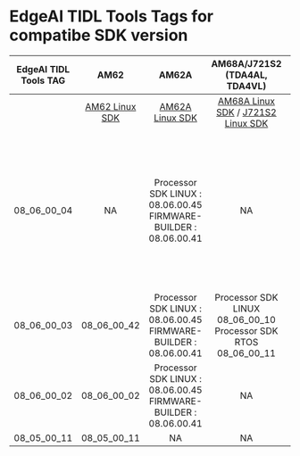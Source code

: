 
# EdgeAI TIDL Tools Tags for compatibe SDK version

<div align="center">

|EdgeAI TIDL Tools TAG         |           AM62 |           AM62A |          AM68A/J721S2 (TDA4AL, TDA4VL) |          AM68PA/J721E (TDA4VM)|          AM69A/J784S4(TDA4AP, TDA4VP,TDA4AH, TDA4VH)| Notes|
| ---------------------------- |:--------------:|:---------------:|:--------------:|:--------------:|:-------------:|:-------------:|
||[AM62 Linux SDK](https://www.ti.com/tool/download/PROCESSOR-SDK-LINUX-AM62X)|[AM62A Linux SDK](https://www.ti.com/tool/download/PROCESSOR-SDK-LINUX-AM62A)|[AM68A Linux SDK](https://www.ti.com/tool/download/PROCESSOR-SDK-LINUX-AM68A) / [J721S2 Linux SDK](https://www.ti.com/tool/download/PROCESSOR-SDK-LINUX-J721S2)|[TDA4VM Linux SDK](https://www.ti.com/tool/download/PROCESSOR-SDK-LINUX-SK-TDA4VM)|[AM69A Linux SDK](https://www.ti.com/tool/PROCESSOR-SDK-AM69A) /  [J784S4 Linux SDK](https://www.ti.com/tool/download/PROCESSOR-SDK-LINUX-J784S4)||
| 08_06_00_04                  |   NA  |    Processor SDK LINUX : 08.06.00.45  FIRMWARE-BUILDER : 08.06.00.41  | NA  |   Processor SDK LINUX 08_06_00_11 Processor SDK RTOS 08_06_00_12  | NA   | This version needs TIDL Patch Release version 08_06_00_24, Refer the reamde.txt shared along with TIDL patch release for updating the SDK corresponding to this TAG |
| 08_06_00_03                  |   08_06_00_42  |    Processor SDK LINUX : 08.06.00.45  FIRMWARE-BUILDER : 08.06.00.41  | Processor SDK LINUX 08_06_00_10 Processor SDK RTOS 08_06_00_11   |   Processor SDK LINUX 08_06_00_11 Processor SDK RTOS 08_06_00_12  | Processor SDK LINUX 08_06_00_12 Processor SDK RTOS 08_06_00_14   ||
| 08_06_00_02                  |   08_06_00_02  |    Processor SDK LINUX : 08.06.00.45  FIRMWARE-BUILDER : 08.06.00.41  |  NA   |   NA  | NA   ||
| 08_05_00_11                  |   08_05_00_11  |    NA           |            NA  |   08_05_00_11  |           NA  ||

</div>